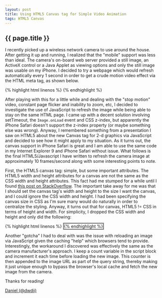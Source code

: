 ```yaml
---
layout: post
title: Using HTML5 Canvas tag for Simple Video Animation 
tags: HTML5 Canvas
---
```

{{ page.title }}
-------------------------------------------------
I recently picked up a wireless network camera to use around the house. After getting it up and running, 
I realized that the "mobile" support was less than ideal. The camera's on-board web server provided a still 
image, an ActiveX control or a Java Applet as viewing options and only the still image was usable on my iPhone. 
I decided to try a webpage which would refresh automatically every 1 second in order to get a crude motion video 
effect via the HTML meta tag, as shown below.

{% highlight html linenos %}
<meta http-equiv="Refresh" content="1;url=/cam/">
{% endhighlight %}

After playing with this for a little while and dealing with the "stop motion" video, constant page flicker and inability 
to zoom, etc, I decided to investigate the use of JavaScript to refresh the image while being able to stay on the same 
HTML page. I came up with a decent solution involving setTimeout, the `Image.onLoad` event and CSS z-index, but apparently the 
iPhone Safari doesn't support the z-index property (or maybe something else was wrong). Anyway, I remembered something from a 
presentation I saw on HTML5 about the new Canvas tag for 2-d graphics via JavaScript and decided to see how it might apply to my 
situation. As it turns out, the canvas support in iPhone Safari is great and I am able to use the same code in my Internet Explorer 9 
and iPhone Safari without issue. What follows is the final HTML5/Javascript I have written to refresh the camera image at 
approximately 10 frames/second along with some interesting points to note.

First, the HTML5 canvas tag: simple, but some important attributes. The HTML5 width and height attributes for a canvas are not the 
same as the CSS width and height attributes. This fact had me stumped for a while until I found [this post on StackOverflow](http://stackoverflow.com/questions/6023327/does-html5-canvas-pixel-size-depend-on-the-canvas-size). 
The important take away for me was that I should set the canvas tag's width and height to the size I want the canvas, and I could 
ignore the CSS width and height. I had been specifying the canvas size in CSS as I'm sure many would do naturally in order to 
centralize the styling. Anyway, it turns out that for canvas, HTML5 != CSS in terms of height and width. For simplicity, I dropped 
the CSS width and height and only did the following:

{% highlight html linenos %}
<canvas id="imgCanvas" width="800" height="600" style="border-style:solid;border-color:Gray"/>
{% endhighlight %}

Another "gotcha" I had to deal with was the issue with reloading an image via JavaScript given the caching "help" which browsers 
tend to provide. Interestingly, the workaround I discovered was effectively the same as the camera manufacturer's approach. 
I keep a count variable in the script block and increment it each time before loading the new image. This counter is then 
appended to the image URL as part of the query string, thereby making it just unique enough to bypass the browser&apos;s local 
cache and fetch the new image from the camera.

Thanks for reading!

[Daniel (@dwdii)](http://twitter.com/dwdii)
